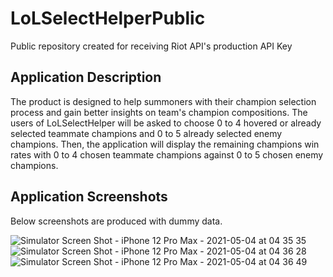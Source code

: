 # LoLSelectHelperPublic
Public repository created for receiving Riot API's production API Key

## Application Description
The product is designed to help summoners with their champion selection process and gain better insights on team's champion compositions. The users of LoLSelectHelper will be asked to choose 0 to 4 hovered or already selected teammate champions and 0 to 5 already selected enemy champions. Then, the application will display the remaining champions win rates with 0 to 4 chosen teammate champions against 0 to 5 chosen enemy champions.

## Application Screenshots
Below screenshots are produced with dummy data.

![Simulator Screen Shot - iPhone 12 Pro Max - 2021-05-04 at 04 35 35](https://user-images.githubusercontent.com/25420198/116979143-9e8a5280-ac92-11eb-86cb-78aa457105b7.png)   ![Simulator Screen Shot - iPhone 12 Pro Max - 2021-05-04 at 04 36 28](https://user-images.githubusercontent.com/25420198/116979151-a1854300-ac92-11eb-9920-32fbc9daff87.png)    ![Simulator Screen Shot - iPhone 12 Pro Max - 2021-05-04 at 04 36 49](https://user-images.githubusercontent.com/25420198/116979160-a34f0680-ac92-11eb-94d3-78991121f69e.png)





